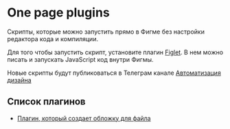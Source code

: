 # One page plugins
Скрипты, которые можно запустить прямо в Фигме без настройки редактора кода и компиляции.

Для того чтобы запустить скрипт, установите плагин [Figlet](https://www.figma.com/community/plugin/1215620774867583125/figlet). В нем можно писать и запускать JavaScript код внутри Фигмы.

Новые скрипты будут публиковаться в Телеграм канале [Автоматизация дизайна](https://t.me/automationdesign)

## Список плагинов
- [Плагин, который создает обложку для файла](createCover.js)  